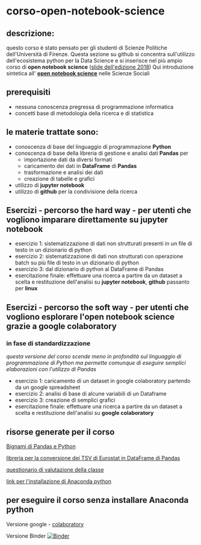 # corso-open-notebook-science

## descrizione:
questo corso è stato pensato per gli studenti di Scienze Politiche dell'Università di Firenze.
Questa sezione su github si concentra sull'utilizzo dell'ecosistema python per la Data Science e si inserisce 
nel più ampio corso di **open notebook science** ([slide dell'edizione 2018](https://docs.google.com/presentation/d/19xGCGKB7WKPUf6yPKdPtvJ_3NSDuuAW6bqhYpHg5xz8/edit?usp=sharing))
Qui introduzione sintetica all' [**open notebook science**](https://www.google.com/search?safe=off&ei=JmAOW7XgHMvzUrKEnIAI&q=open+notebook+science+a+costo+zero+scarselli&oq=open+notebook+science+a+costo+zero+scarselli&gs_l=psy-ab.3..33i21k1.6024.7252.0.7490.10.9.0.0.0.0.293.1052.0j2j3.5.0....0...1c.1.64.psy-ab..5.3.692...33i160k1.0.1O-EFaKNH2Q) nelle Scienze Sociali 

## prerequisiti
- nessuna conoscenza pregressa di programmazione informatica
- concetti base di metodologia della ricerca e di statistica

## le materie trattate sono: 
- conoscenza di base del linguaggio di programmazione **Python**
- conoscenza di base della libreria di gestione e analisi dati **Pandas** per
  - importazione dati da diversi formati
  - caricamento dei dati in **DataFrame** di **Pandas**
  - trasformazione e analisi dei dati 
  - creazione di tabelle e grafici 
 - utilizzo di **jupyter notebook** 
 - utilizzo di **github** per la condivisione della ricerca
 
 
 ## Esercizi - percorso the hard way - per utenti che vogliono imparare direttamente su jupyter notebook
 - esercizio 1: sistematizzazione di dati non strutturati presenti in un file di testo in un dizionario di python
 - esercizio 2: sistematizzazione di dati non strutturati con operazione batch su più file di testo in un dizionario di python
 - esercizio 3: dal dizionario di python al DataFrame di Pandas
 - esercitazione finale: effettuare una ricerca a partire da un dataset a scelta e restituzione dell'analisi su **jupyter notebook**, **github** passanto per **linux**
 
 ## Esercizi - percorso the soft way - per utenti che vogliono esplorare l'open notebook science grazie a **google colaboratory**
 ### in fase di standardizzazione
 *questa versione del corso scende meno in profondità sul linguaggio di programmazione di Python ma permette comunque di eseguire semplici elaborazioni con l'utilizzo di Pandas*
 - esercizio 1: caricamento di un dataset in google colaboratory partendo da un google spreadsheet 
 - esercizio 2: analisi di base di alcune variabili di un Dataframe
 - esercizio 3: creazione di semplici grafici 
 - esercitazione finale: effettuare una ricerca a partire da un dataset a scelta e restituzione dell'analisi su **google colaboratory**
  
 
## risorse generate per il corso
[Bignami di Pandas e Python](https://github.com/datalifelab/corso-open-notebook-science/blob/master/Python%20e%20Pandas%20-%20Operazioni%20base.ipynb)

[libreria per la conversione dei TSV di Eurostat in DataFrame di Pandas](https://github.com/datalifelab/tsv_to_pandas)

[questionario di valutazione della classe](https://docs.google.com/forms/d/e/1FAIpQLScZElTo0WW8Vey0RfMOU493bDlaUHpneKR0Orex97oiVEJbCA/viewform?usp=sf_link) 

[link per l'installazione di Anaconda python](https://www.anaconda.com/download/)

## per eseguire il corso senza installare Anaconda python

Versione google - [colaboratory](https://colab.research.google.com/github/datalifelab/corso-open-notebook-science/blob/master/corso_su_colaboratory.ipynb)

Versione Binder
[![Binder](https://mybinder.org/badge.svg)](https://mybinder.org/v2/gh/datalifelab/corso-open-notebook-science/master)



